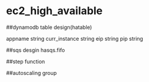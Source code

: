 # ec2_high_available


##dynamodb table design(hatable)

appname        string
curr_instance          string
eip           string
pip           string


##sqs desgin
hasqs.fifo

##step function


##autoscaling group

